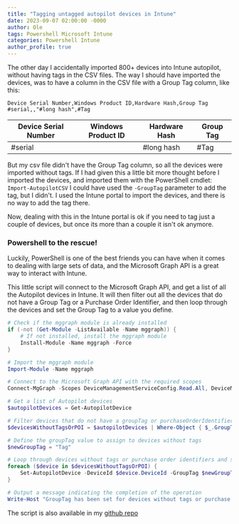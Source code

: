```yaml
---
title: "Tagging untagged autopilot devices in Intune"
date: 2023-09-07 02:00:00 -0000
author: Ole
tags: Powershell Microsoft Intune
categories: Powershell Intune
author_profile: true
---
```


The other day I accidentally imported 800+ devices into Intune autopilot, without having tags in the CSV files. 
The way I should have imported the devices, was to have a column in the CSV file with a Group Tag column, like this:
```csv
Device Serial Number,Windows Product ID,Hardware Hash,Group Tag
#serial,,"#long hash",#Tag 
```
|Device Serial Number|Windows Product ID           |Hardware Hash|Group Tag                                    |
|--------------------|-----------------------------|-------------|---------------------------------------------|
|#serial             |                             |#long hash   |#Tag                                         |

But my csv file didn't have the Group Tag column, so all the devices were imported without tags.
If I had given this a little bit more thought before I imported the devices, and imported them with the PowerShell cmdlet: `Import-AutopilotCSV` I could have used the `-GroupTag` parameter to add the tag, but I didn't. I used the Intune portal to import the devices, and there is no way to add the tag there.

Now, dealing with this in the Intune portal is ok if you need to tag just a couple of devices, but once its more than a couple it isn't ok anymore.

### Powershell to the rescue!

Luckily, PowerShell is one of the best friends you can have when it comes to dealing with large sets of data,
and the Microsoft Graph API is a great way to interact with Intune.

This little script will connect to the Microsoft Graph API, and get a list of all the Autopilot devices in Intune. It will then filter out all the devices that do not have a Group Tag or a Purchase Order Identifier, and then loop through the devices and set the Group Tag to a value you define.

```powershell	
# Check if the mggraph module is already installed
if (-not (Get-Module -ListAvailable -Name mggraph)) {
    # If not installed, install the mggraph module
    Install-Module -Name mggraph -Force
}

# Import the mggraph module
Import-Module -Name mggraph

# Connect to the Microsoft Graph API with the required scopes
Connect-MgGraph -Scopes DeviceManagementServiceConfig.Read.All, DeviceManagementServiceConfig.ReadWrite.All

# Get a list of Autopilot devices
$autopilotDevices = Get-AutopilotDevice

# Filter devices that do not have a groupTag or purchaseOrderIdentifier
$devicesWithoutTagsOrPOI = $autopilotDevices | Where-Object { $_.GroupTag -eq $null -or $_.PurchaseOrderIdentifier -eq $null }

# Define the groupTag value to assign to devices without tags
$newGroupTag = "Tag"

# Loop through devices without tags or purchase order identifiers and set the groupTag
foreach ($device in $devicesWithoutTagsOrPOI) {
    Set-AutopilotDevice -DeviceId $device.DeviceId -GroupTag $newGroupTag
}

# Output a message indicating the completion of the operation
Write-Host "GroupTag has been set for devices without tags or purchase order identifiers."
```




The script is also available in my [github repo](https://github.com/randriksen/powershell)